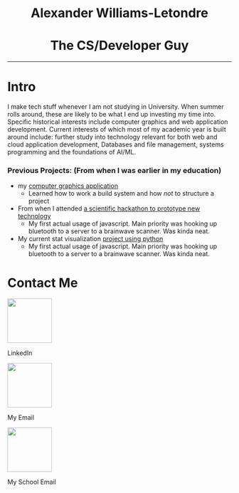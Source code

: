 # <div align="center">Alexander Williams-Letondre<div>
# <div align="center">The CS/Developer Guy</div>
<hr>

# Intro
I make tech stuff whenever I am not studying in University. When summer rolls around, these are likely to be what I end up investing my time into. Specific historical interests include computer graphics and web application development. Current interests of which most of my academic year is built around include: further study into technology relevant for both web and cloud application development, Databases and file management, systems programming and the foundations of AI/ML.

### Previous Projects: (From when I was earlier in my education)
* my [computer graphics application](https://github.com/Physlex/OpenGPipe)
  - Learned how to work a build system and how *not* to structure a project
* From when I attended [a scientific hackathon to prototype new technology](https://github.com/Physlex/OctoSporkNatHack2022)
  - My first actual usage of javascript. Main priority was hooking up bluetooth to a server to a brainwave scanner. Was kinda neat.
* My current stat visualization [project using python](https://github.com/Physlex/StatVis)
  - My first actual usage of javascript. Main priority was hooking up bluetooth to a server to a brainwave scanner. Was kinda neat.

<footer align="left">

# Contact Me

<a href="https://www.linkedin.com/in/alexander-williams-letondre-36a59020b/" target="_blank">
  <img src="https://user-images.githubusercontent.com/80188240/164322657-29d40f74-043d-4200-a9c1-f9900f3870e4.svg" style="width:100px;height100px;">
</a>

LinkedIn

<a href="mailto:al.willet02@gmail.com" target="_blank">
  <img src="https://user-images.githubusercontent.com/80188240/164323266-d0f65c75-59d1-4c7d-bb7c-a437f2b06805.svg" style="width:100px;height100px;">
</a>

My Email

<a href="mailto:a.williamsletondre@uleth.ca" target="_blank">
  <img src="https://user-images.githubusercontent.com/80188240/164323266-d0f65c75-59d1-4c7d-bb7c-a437f2b06805.svg" style="width:100px;height100px;">
</a>

My School Email
</footer>
